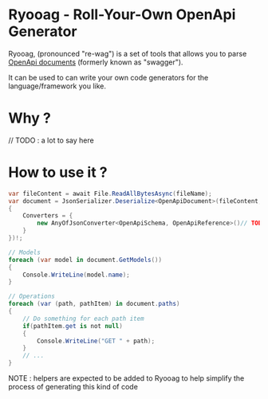 # Ryooag - Roll-Your-Own OpenApi Generator

Ryooag, (pronounced "re-wag") is a set of tools that allows you to parse [OpenApi documents](https://swagger.io/specification/) (formerly known as "swagger").

It can be used to can write your own code generators for the language/framework you like.


# Why ?

// TODO : a lot to say here


# How to use it ?

```cs
var fileContent = await File.ReadAllBytesAsync(fileName);
var document = JsonSerializer.Deserialize<OpenApiDocument>(fileContent, new JsonSerializerOptions
{
    Converters = {
        new AnyOfJsonConverter<OpenApiSchema, OpenApiReference>()// TODO: temp hack because it doesn't support nested converters
    }
})!;

// Models
foreach (var model in document.GetModels())
{
    Console.WriteLine(model.name);
}

// Operations
foreach (var (path, pathItem) in document.paths)
{
    // Do something for each path item
    if(pathItem.get is not null)
    {
        Console.WriteLine("GET " + path);
    }
    // ...
}
```

NOTE : helpers are expected to be added to Ryooag to help simplify the process of generating this kind of code
